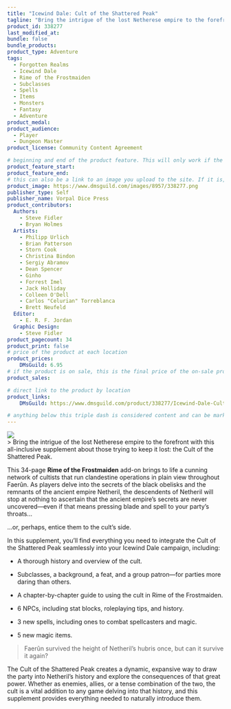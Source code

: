 ```yaml
---
title: "Icewind Dale: Cult of the Shattered Peak"
tagline: "Bring the intrigue of the lost Netherese empire to the forefront with this all-inclusive supplement about those trying to keep it lost: the Cult of the Shattered Peak."
product_id: 338277
last_modified_at:
bundle: false
bundle_products:
product_type: Adventure
tags:
  - Forgotten Realms
  - Icewind Dale
  - Rime of the Frostmaiden
  - Subclasses
  - Spells
  - Items
  - Monsters
  - Fantasy
  - Adventure
product_medal: 
product_audience:
  - Player
  - Dungeon Master
product_license: Community Content Agreement

# beginning and end of the product feature. This will only work if the site is updated within several weeks of when the feature is supposed to happen. Making a new post counts as updating.
product_feature_start: 
product_feature_end: 
# this can also be a link to an image you upload to the site. If it is, it must start with a "/" or be a full link
product_image: https://www.dmsguild.com/images/8957/338277.png
publisher_type: Self
publisher_name: Vorpal Dice Press
product_contributors:
  Authors:
    - Steve Fidler
    - Bryan Holmes
  Artists:
    - Philipp Urlich
    - Brian Patterson
    - Storn Cook
    - Christina Bindon
    - Sergiy Abramov
    - Dean Spencer
    - Ginho
    - Forrest Imel
    - Jack Holliday
    - Colleen O'Dell
    - Carlos "Celurian" Torreblanca
    - Brett Neufeld
  Editor:
    - E. R. F. Jordan
  Graphic Design:
    - Steve Fidler
product_pagecount: 34
product_print: false
# price of the product at each location
product_prices:
    DMsGuild: 6.95
# if the product is on sale, this is the final price of the on-sale product for each location that it is on sale. The sales % will be calculated and displayed based on the difference between product_prices and product_sales
product_sales:

# direct link to the product by location
product_links:
    DMsGuild: https://www.dmsguild.com/product/338277/Icewind-Dale-Cult-of-the-Shattered-Peak?affiliate_id=1713687&src=VDPWebsite

# anything below this triple dash is considered content and can be markup or html. It should be fully HTML compatible as long as your tags are formatted correctly.
---
```

<img src="https://i.imgur.com/766Nvfd.png" />
<br />
> Bring the intrigue of the lost Netherese empire to the forefront with this all-inclusive supplement about those trying to keep it lost: the Cult of the Shattered Peak.

This 34-page **Rime of the Frostmaiden** add-on brings to life a cunning network of cultists that run clandestine operations in plain view throughout Faerûn. As players delve into the secrets of the black obelisks and the remnants of the ancient empire Netheril, the descendents of Netheril will stop at nothing to ascertain that the ancient empire’s secrets are never uncovered—even if that means pressing blade and spell to your party’s throats...

...or, perhaps, entice them to the cult’s side.

In this supplement, you’ll find everything you need to integrate the Cult of the Shattered Peak seamlessly into your Icewind Dale campaign, including:

- A thorough history and overview of the cult.

- Subclasses, a background, a feat, and a group patron—for parties more daring than others.

- A chapter-by-chapter guide to using the cult in Rime of the Frostmaiden.

- 6 NPCs, including stat blocks, roleplaying tips, and history.

- 3 new spells, including ones to combat spellcasters and magic.

- 5 new magic items.

> Faerûn survived the height of Netheril’s hubris once, but can it survive it again?

The Cult of the Shattered Peak creates a dynamic, expansive way to draw the party into Netheril’s history and explore the consequences of that great power. Whether as enemies, allies, or a tense combination of the two, the cult is a vital addition to any game delving into that history, and this supplement provides everything needed to naturally introduce them.
